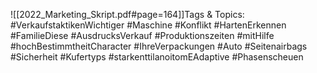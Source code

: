 
![[2022_Marketing_Skript.pdf#page=164]]Tags & Topics:
   #VerkaufstaktikenWichtiger
   #Maschine
   #Konflikt
   #HartenErkennen
   #FamilieDiese
   #AusdrucksVerkauf
   #Produktionszeiten
   #mitHilfe
   #hochBestimmtheitCharacter
   #IhreVerpackungen
   #Auto
   #Seitenairbags
   #Sicherheit
   #Kufertyps
   #starkenttilanoitomEAdaptive
   #Phasenscheuen